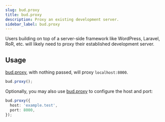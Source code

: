 ```yaml
---
slug: bud.proxy
title: bud.proxy
description: Proxy an existing development server.
sidebar_label: bud.proxy
---
```


Users building on top of a server-side framework like WordPress, Laravel, RoR, etc. will likely need to proxy their established development server.

## Usage

[bud.proxy](/docs/bud.proxy), with nothing passed, will proxy `localhost:8000`.

```ts title='bud.config.ts'
bud.proxy();
```

Optionally, you may also use [bud.proxy](/docs/bud.proxy) to configure the host and port:

```ts title='bud.config.ts'
bud.proxy({
  host: 'example.test',
  port: 8000,
});
```
